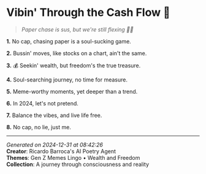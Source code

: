 # Vibin' Through the Cash Flow 💸

> *Paper chase is sus, but we're still flexing 💸🤯*

**1.** No cap, chasing paper is a soul-sucking game.


**2.** Bussin' moves, like stocks on a chart, ain't the same.


**3.** 💰 Seekin' wealth, but freedom's the true treasure.


**4.** Soul-searching journey, no time for measure.


**5.** Meme-worthy moments, yet deeper than a trend.


**6.** In 2024, let's not pretend.


**7.** Balance the vibes, and live life free.


**8.** No cap, no lie, just me.



---

*Generated on 2024-12-31 at 08:42:26*  
**Creator**: Ricardo Barroca's AI Poetry Agent  
**Themes**: Gen Z Memes Lingo • Wealth and Freedom  
**Collection**: A journey through consciousness and reality